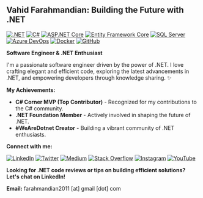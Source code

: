 ## Vahid Farahmandian: Building the Future with .NET

[![.NET](https://img.shields.io/badge/.NET-5C2D91?style=flat-square&logo=.net&logoColor=white)](https://dotnet.microsoft.com/)
[![C#](https://img.shields.io/badge/C%23-4B0082?style=flat-square&logo=c-sharp&logoColor=white)](https://docs.microsoft.com/en-us/dotnet/csharp/)
[![ASP.NET Core](https://img.shields.io/badge/ASP.NET%20Core-000000?style=flat-square&logo=aspnet&logoColor=white)](https://dotnet.microsoft.com/en-us/apps/aspnet/core)
[![Entity Framework Core](https://img.shields.io/badge/Entity%20Framework%20Core-DD0000?style=flat-square&logo=microsoft&logoColor=white)](https://docs.microsoft.com/en-us/ef/core/)
[![SQL Server](https://img.shields.io/badge/SQL%20Server-CC2927?style=flat-square&logo=microsoft-sql-server&logoColor=white)](https://www.microsoft.com/en-us/sql-server)
[![Azure DevOps](https://img.shields.io/badge/Azure%20DevOps-0078D7?style=flat-square&logo=azure-devops&logoColor=white)](https://azure.microsoft.com/en-us/services/devops/)
[![Docker](https://img.shields.io/badge/Docker-2496ED?style=flat-square&logo=docker&logoColor=white)](https://www.docker.com/)
[![GitHub](https://img.shields.io/badge/GitHub-181717?style=flat-square&logo=github&logoColor=white)](https://github.com/)

**Software Engineer & .NET Enthusiast**

I'm a passionate software engineer driven by the power of .NET. I love crafting elegant and efficient code, exploring the latest advancements in .NET, and empowering developers through knowledge sharing. ✨

**My Achievements:**

*   **C# Corner MVP (Top Contributor)** - Recognized for my contributions to the C# community.
*   **.NET Foundation Member** - Actively involved in shaping the future of .NET. ️
*   **#WeAreDotnet Creator** - Building a vibrant community of .NET enthusiasts.

**Connect with me:**

  [![LinkedIn](https://img.shields.io/badge/LinkedIn-%230077B5.svg?style=flat&logo=linkedin&logoColor=white)](https://ir.linkedin.com/in/vahidfarahmandian)
  [![Twitter](https://img.shields.io/badge/Twitter-%231DA1F2.svg?style=flat&logo=twitter&logoColor=white)](https://twitter.com/_jinget)
  [![Medium](https://img.shields.io/badge/Medium-12100E?style=flat&logo=medium&logoColor=white)](https://jinget.medium.com)
  [![Stack Overflow](https://img.shields.io/badge/Stack_Overflow-FE7A16?style=flat&logo=stack-overflow&logoColor=white)](https://stackoverflow.com/users/6770600/vahid)
  [![Instagram](https://img.shields.io/badge/Instagram-%23E1306C.svg?style=flat&logo=instagram&logoColor=white)](https://www.instagram.com/vahidfarahmandian)
  [![YouTube](https://img.shields.io/badge/YouTube-%23FF0000.svg?style=flat&logo=youtube&logoColor=white)](https://www.youtube.com/@jinget)

**Looking for .NET code reviews or tips on building efficient solutions? Let's chat on LinkedIn!**

**Email:** farahmandian2011 [at] gmail [dot] com
